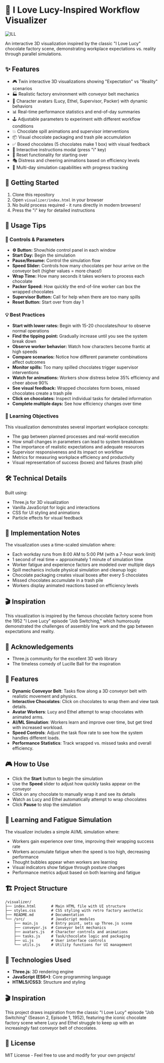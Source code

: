 # 🍫 I Love Lucy-Inspired Workflow Visualizer

![ILL](src/assets/media/live-demo.gif)

An interactive 3D visualization inspired by the classic "I Love Lucy" chocolate factory scene, demonstrating workplace expectations vs. reality through parallel simulations.

## ✨ Features

- 🎮 Twin interactive 3D visualizations showing "Expectation" vs "Reality" scenarios
- 🏭 Realistic factory environment with conveyor belt mechanics
- 👥 Character avatars (Lucy, Ethel, Supervisor, Packer) with dynamic behaviors
- 📊 Real-time performance statistics and end-of-day summaries
- 🕹️ Adjustable parameters to experiment with different workflow conditions
- 💥 Chocolate spill animations and supervisor interventions
- 📦 Visual chocolate packaging and trash pile accumulation
- ✅ Boxed chocolates (5 chocolates make 1 box) with visual feedback
- 📄 Interactive instructions modal (press "i" key)
- 🔄 Reset functionality for starting over
- 🎭 Distress and cheering animations based on efficiency levels
- 📆 Multi-day simulation capabilities with progress tracking

## 🚀 Getting Started

1. Clone this repository
2. Open `visualizer/index.html` in your browser 
3. No build process required - it runs directly in modern browsers!
4. Press the "i" key for detailed instructions

## 🧩 Usage Tips

### 🔧 Controls & Parameters

- **⚙️ Button:** Show/hide control panel in each window
- **Start Day:** Begin the simulation
- **Pause/Resume:** Control the simulation flow
- **Speed Slider:** Controls how many chocolates per hour arrive on the conveyor belt (higher values = more chaos!)
- **Wrap Time:** How many seconds it takes workers to process each chocolate
- **Packer Speed:** How quickly the end-of-line worker can box the wrapped chocolates
- **Supervisor Button:** Call for help when there are too many spills
- **Reset Button:** Start over from day 1

### 💡 Best Practices

- **Start with lower rates:** Begin with 15-20 chocolates/hour to observe normal operations
- **Find the tipping point:** Gradually increase until you see the system break down
- **Observe worker behavior:** Watch how characters become frantic at high speeds
- **Compare scenarios:** Notice how different parameter combinations affect outcomes
- **Monitor spills:** Too many spilled chocolates trigger supervisor interventions
- **Watch for animations:** Workers show distress below 35% efficiency and cheer above 90%
- **See visual feedback:** Wrapped chocolates form boxes, missed chocolates create a trash pile
- **Click on chocolates:** Inspect individual tasks for detailed information
- **Complete multiple days:** See how efficiency changes over time

### 🎯 Learning Objectives

This visualization demonstrates several important workplace concepts:
- The gap between planned processes and real-world execution
- How small changes in parameters can lead to system breakdown
- The importance of realistic expectations and adequate resources
- Supervisor responsiveness and its impact on workflow
- Metrics for measuring workplace efficiency and productivity
- Visual representation of success (boxes) and failures (trash pile)

## 🛠️ Technical Details

Built using:
- Three.js for 3D visualization
- Vanilla JavaScript for logic and interactions
- CSS for UI styling and animations
- Particle effects for visual feedback

## 📝 Implementation Notes

The visualization uses a time-scaled simulation where:
- Each workday runs from 8:00 AM to 5:00 PM (with a 7-hour work limit)
- 1 second of real time = approximately 1 minute of simulation time
- Worker fatigue and experience factors are modeled over multiple days
- Spill mechanics include physical simulation and cleanup logic
- Chocolate packaging creates visual boxes after every 5 chocolates
- Missed chocolates accumulate in a trash pile
- Workers display animated reactions based on efficiency levels

## 🎬 Inspiration

This visualization is inspired by the famous chocolate factory scene from the 1952 "I Love Lucy" episode "Job Switching," which humorously demonstrated the challenges of assembly line work and the gap between expectations and reality.

## 🙏 Acknowledgements

- Three.js community for the excellent 3D web library
- The timeless comedy of Lucille Ball for the inspiration

## 🎯 Features

- **Dynamic Conveyor Belt**: Tasks flow along a 3D conveyor belt with realistic movement and physics.
- **Interactive Chocolates**: Click on chocolates to wrap them and view task details.
- **Avatar Workers**: Lucy and Ethel attempt to wrap chocolates with animated arms.
- **AI/ML Simulation**: Workers learn and improve over time, but get tired with increased workload.
- **Speed Controls**: Adjust the task flow rate to see how the system handles different loads.
- **Performance Statistics**: Track wrapped vs. missed tasks and overall efficiency.

## 🎮 How to Use

- Click the **Start** button to begin the simulation
- Use the **Speed** slider to adjust how quickly tasks appear on the conveyor
- Click on any chocolate to manually wrap it and see its details
- Watch as Lucy and Ethel automatically attempt to wrap chocolates
- Click **Pause** to stop the simulation

## 🧠 Learning and Fatigue Simulation

The visualizer includes a simple AI/ML simulation where:

- Workers gain experience over time, improving their wrapping success rate
- Workers accumulate fatigue when the speed is too high, decreasing performance
- Thought bubbles appear when workers are learning
- Visual indicators show fatigue through posture changes
- Performance metrics adjust based on both learning and fatigue

## 🏗️ Project Structure

```
/visualizer/
├── index.html       # Main HTML file with UI structure
├── styles.css       # CSS styling with retro factory aesthetic
├── README.md        # Documentation
└── /src/            # JavaScript modules
    ├── main.js      # Entry point, sets up Three.js scene
    ├── conveyor.js  # Conveyor belt mechanics
    ├── avatars.js   # Character controls and animations
    ├── tasks.js     # Task/chocolate logic and packaging
    ├── ui.js        # User interface controls
    └── utils.js     # Utility functions for UI management
```

## 🔨 Technologies Used

- **Three.js**: 3D rendering engine
- **JavaScript (ES6+)**: Core programming language
- **HTML5/CSS3**: Structure and styling

## 🎬 Inspiration

This project draws inspiration from the classic "I Love Lucy" episode "Job Switching" (Season 2, Episode 1, 1952), featuring the iconic chocolate factory scene where Lucy and Ethel struggle to keep up with an increasingly fast conveyor belt of chocolates.

## 📜 License

MIT License - Feel free to use and modify for your own projects! 
